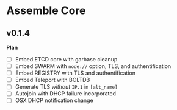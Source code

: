 # Assemble Core

## v0.1.4

**Plan**  
- [ ] Embed ETCD core with garbase cleanup  
- [ ] Embed SWARM with `node://` option, TLS, and authentification  
- [ ] Embed REGISTRY with TLS and authentification  
- [ ] Embed Teleport with BOLTDB  
- [ ] Generate TLS _without_ `IP.1` in `[alt_name]`  
- [ ] Autojoin with DHCP failure incorporated
- [ ] OSX DHCP notification change